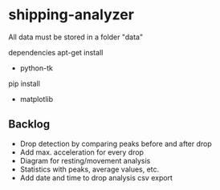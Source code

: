 # shipping-analyzer

All data must be stored in a folder "data"

dependencies
apt-get install 
- python-tk

pip install
- matplotlib

## Backlog

* Drop detection by comparing peaks before and after drop
* Add max. acceleration for every drop 
* Diagram for resting/movement analysis
* Statistics with peaks, average values, etc.
* Add date and time to drop analysis csv export
